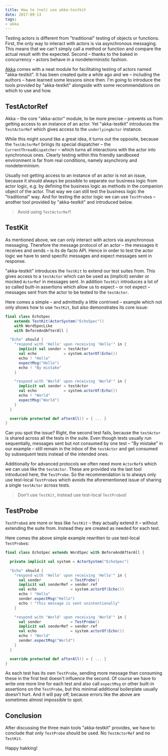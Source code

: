 ```yaml
---
title: How to (not) use akka-testkit
date: 2017-09-13
tags:
- akka
---
```


Testing actors is different from "traditional" testing of objects or functions. First, the only way to interact with actors is via asynchronous messaging. This means that we can't simply call a method or function and compare the actual result with the expected. Second – thanks to the baked in concurrency – actors behave in a nondeterministic fashion.

[Akka](https://akka.io) comes with a neat module for facilitating testing of actors named "akka-testkit". It has been created quite a while ago and we – including the authors – have learned some lessons since then. I'm going to introduce the tools provided by "akka-testkit" alongside with some recommendations on which to use and how.

## TestActorRef

Akka – the core "akka-actor" module, to be more precise – prevents us from getting access to an instance of an actor. Yet "akka-testkit" introduces the `TestActorRef` which gives access to the `underlyingActor` instance.

While this might sound like a great idea, it turns out the opposite, because the `TestActorRef` brings its special dispatcher – the `CurrentThreadDispatcher` – which turns all interactions with the actor into synchronous ones. Clearly testing within this friendly sandboxed environment is far from real conditions, namely asynchrony and nondeterminism.

Usually not getting access to an instance of an actor is not an issue, because it should always be possible to separate our business logic from actor logic, e.g. by defining the business logic as methods in the companion object of the actor. That way we can still test the business logic the "traditional" way. And for testing the actor logic we can use `TestProbe`s – another tool provided by "akka-testkit" and introduced below.

> Avoid using `TestActorRef`!

## TestKit

As mentioned above, we can only interact with actors via asynchronous messaging. Therefore the message protocol of an actor – the messages it receives and sends – is its de facto API. Hence in order to test the actor logic we have to send specific messages and expect messages sent in response.

"akka-testkit" introduces the `TestKit` to extend our test suites from. This gives access to a `testActor` which can be used as (implicit) sender or mocked `ActorRef` in messages sent. In addition `TestKit` introduces a lot of so called built-in assertions which allow us to expect – or not expect – messages sent from the actor to be tested to the `testActor`.

Here comes a simple – and admittedly a little contrived – example which not only shows how to use `TestKit`, but also demonstrates its core issue:

``` scala
final class EchoSpec
    extends TestKit(ActorSystem("EchoSpec"))
    with WordSpecLike
    with BeforeAndAfterAll {

  "Echo" should {
    "respond with 'Hello' upon receiving 'Hello'" in {
      implicit val sender = testActor
      val echo            = system.actorOf(Echo())
      echo ! "Hello"
      expectMsg("Hello")
      echo ! "By mistake"
    }

    "respond with 'World' upon receiving 'World'" in {
      implicit val sender = testActor
      val echo            = system.actorOf(Echo())
      echo ! "World"
      expectMsg("World")
    }
  }

  override protected def afterAll() = { ... }
}
```

Can you spot the issue? Right, the second test fails, because the `testActor` is shared across all the tests in the suite. Even though tests usually run sequentially, messages sent but not consumed by one test – "By mistake" in our example – still remain in the inbox of the `testActor` and get consumed by subsequent tests instead of the intended ones.

Additionally for advanced protocols we often need more `ActorRef`s which we can use like the `testActor`. These are provided via the last tool introduced here, the `TestProbe`. So the recommendation is to always only use test-local `TestProbe`s which avoids the aforementioned issue of sharing a single `testActor` across tests.

> Don't use `TestKit`, instead use test-local `TestProbe`s!

## TestProbe

`TestProbe`s are more or less like `TestKit` – they actually extend it – without extending the suite from. Instead they are created as needed for each test.

Here comes the above simple example rewritten to use test-local `TestProbe`s:

``` scala
final class EchoSpec extends WordSpec with BeforeAndAfterAll {

  private implicit val system = ActorSystem("EchoSpec")

  "Echo" should {
    "respond with 'Hello' upon receiving 'Hello'" in {
      val sender             = TestProbe()
      implicit val senderRef = sender.ref
      val echo               = system.actorOf(Echo())
      echo ! "Hello"
      sender.expectMsg("Hello")
      echo ! "This message is sent unintentionally"
    }

    "respond with 'World' upon receiving 'World'" in {
      val sender             = TestProbe()
      implicit val senderRef = sender.ref
      val echo               = system.actorOf(Echo())
      echo ! "World"
      sender.expectMsg("World")
    }
  }

  override protected def afterAll() = { ... }
}

```

As each test has its own `TestProbe`, sending more message than consuming these in the first test doesn't influence the second. Of course we have to write one more line for each test and also call `expectMsg` or other built-in assertions on the `TestProbe`, but this minimal additional boilerplate usually doesn't hurt. And it will pay off, because errors like the above are sometimes almost impossible to spot.

## Conclusion

After discussing the three main tools "akka-testkit" provides, we have to conclude that only `TestProbe` should be used. No `TestActorRef` and no `TestKit`.

Happy hakking!
